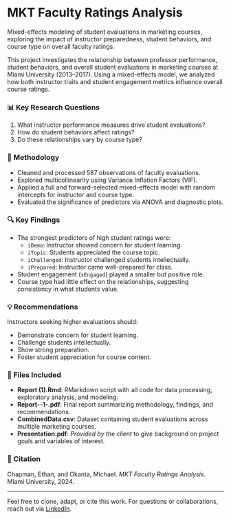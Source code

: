 # MKT Faculty Ratings Analysis
Mixed-effects modeling of student evaluations in marketing courses, exploring the impact of instructor preparedness, student behaviors, and course type on overall faculty ratings.


This project investigates the relationship between professor performance, student behaviors, and overall student evaluations in marketing courses at Miami University (2013–2017). Using a mixed-effects model, we analyzed how both instructor traits and student engagement metrics influence overall course ratings. 

### 📊 Key Research Questions
1. What instructor performance measures drive student evaluations?
2. How do student behaviors affect ratings?
3. Do these relationships vary by course type?

### 🧠 Methodology
- Cleaned and processed 587 observations of faculty evaluations.
- Explored multicollinearity using Variance Inflation Factors (VIF).
- Applied a full and forward-selected mixed-effects model with random intercepts for instructor and course type.
- Evaluated the significance of predictors via ANOVA and diagnostic plots.

### 🔍 Key Findings
- The strongest predictors of high student ratings were:
  - `iDemo`: Instructor showed concern for student learning.
  - `iTopic`: Students appreciated the course topic.
  - `iChallenged`: Instructor challenged students intellectually.
  - `iPrepared`: Instructor came well-prepared for class.
- Student engagement (`sEngaged`) played a smaller but positive role.
- Course type had little effect on the relationships, suggesting consistency in what students value.

### 💡 Recommendations
Instructors seeking higher evaluations should:
- Demonstrate concern for student learning.
- Challenge students intellectually.
- Show strong preparation.
- Foster student appreciation for course content.

### 📎 Files Included
- **Report (1).Rmd**: RMarkdown script with all code for data processing, exploratory analysis, and modeling.
- **Report--1-.pdf**: Final report summarizing methodology, findings, and recommendations.
- **CombinedData.csv**: Dataset containing student evaluations across multiple marketing courses.
- **Presentation.pdf**: *Provided by the client* to give background on project goals and variables of interest.

### 📄 Citation
Chapman, Ethan, and Okanta, Michael. *MKT Faculty Ratings Analysis*. Miami University, 2024.

---

Feel free to clone, adapt, or cite this work. For questions or collaborations, reach out via [LinkedIn](https://www.linkedin.com/in/michael-okanta-4486281b5/).
